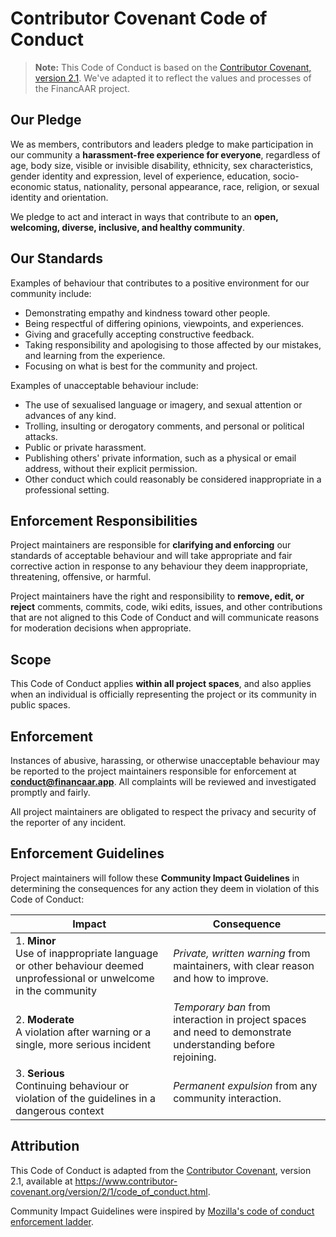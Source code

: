 # Contributor Covenant Code of Conduct

> **Note:** This Code of Conduct is based on the [Contributor Covenant, version 2.1](https://www.contributor-covenant.org/version/2/1/code_of_conduct/). We've adapted it to reflect the values and processes of the FinancAAR project.

## Our Pledge

We as members, contributors and leaders pledge to make participation in our community a **harassment-free experience for everyone**, regardless of age, body size, visible or invisible disability, ethnicity, sex characteristics, gender identity and expression, level of experience, education, socio-economic status, nationality, personal appearance, race, religion, or sexual identity and orientation.

We pledge to act and interact in ways that contribute to an **open, welcoming, diverse, inclusive, and healthy community**.

## Our Standards

Examples of behaviour that contributes to a positive environment for our community include:

* Demonstrating empathy and kindness toward other people.
* Being respectful of differing opinions, viewpoints, and experiences.
* Giving and gracefully accepting constructive feedback.
* Taking responsibility and apologising to those affected by our mistakes, and learning from the experience.
* Focusing on what is best for the community and project.

Examples of unacceptable behaviour include:

* The use of sexualised language or imagery, and sexual attention or advances of any kind.
* Trolling, insulting or derogatory comments, and personal or political attacks.
* Public or private harassment.
* Publishing others' private information, such as a physical or email address, without their explicit permission.
* Other conduct which could reasonably be considered inappropriate in a professional setting.

## Enforcement Responsibilities

Project maintainers are responsible for **clarifying and enforcing** our standards of acceptable behaviour and will take appropriate and fair corrective action in response to any behaviour they deem inappropriate, threatening, offensive, or harmful.

Project maintainers have the right and responsibility to **remove, edit, or reject** comments, commits, code, wiki edits, issues, and other contributions that are not aligned to this Code of Conduct and will communicate reasons for moderation decisions when appropriate.

## Scope

This Code of Conduct applies **within all project spaces**, and also applies when an individual is officially representing the project or its community in public spaces.

## Enforcement

Instances of abusive, harassing, or otherwise unacceptable behaviour may be reported to the project maintainers responsible for enforcement at **conduct@financaar.app**. All complaints will be reviewed and investigated promptly and fairly.

All project maintainers are obligated to respect the privacy and security of the reporter of any incident.

## Enforcement Guidelines

Project maintainers will follow these **Community Impact Guidelines** in determining the consequences for any action they deem in violation of this Code of Conduct:

| Impact | Consequence |
| ------ | ----------- |
| 1. **Minor**<br/>Use of inappropriate language or other behaviour deemed unprofessional or unwelcome in the community | *Private, written warning* from maintainers, with clear reason and how to improve. |
| 2. **Moderate**<br/>A violation after warning or a single, more serious incident | *Temporary ban* from interaction in project spaces and need to demonstrate understanding before rejoining. |
| 3. **Serious**<br/>Continuing behaviour or violation of the guidelines in a dangerous context | *Permanent expulsion* from any community interaction. |

## Attribution

This Code of Conduct is adapted from the [Contributor Covenant](https://www.contributor-covenant.org), version 2.1, available at https://www.contributor-covenant.org/version/2/1/code_of_conduct.html.

Community Impact Guidelines were inspired by [Mozilla's code of conduct enforcement ladder](https://github.com/mozilla/diversity). 